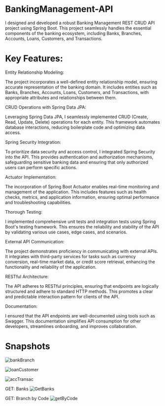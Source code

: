 # BankingManagement-API

 I designed and developed a robust Banking Management REST CRUD API project using Spring Boot. This project seamlessly handles the essential components of the banking ecosystem, including Banks, Branches, Accounts, Loans, Customers, and Transactions.

# Key Features:

Entity Relationship Modeling: 

The project incorporates a well-defined entity relationship model, ensuring accurate representation of the banking domain. It includes entities such as Banks, Branches, Accounts, Loans, Customers, and Transactions, with appropriate attributes and relationships between them.

CRUD Operations with Spring Data JPA: 

Leveraging Spring Data JPA, I seamlessly implemented CRUD (Create, Read, Update, Delete) operations for each entity. This framework automates database interactions, reducing boilerplate code and optimizing data access.

Spring Security Integration: 

To prioritize data security and access control, I integrated Spring Security into the API. This provides authentication and authorization mechanisms, safeguarding sensitive banking data and ensuring that only authorized users can perform specific actions.

Actuator Implementation: 

The incorporation of Spring Boot Actuator enables real-time monitoring and management of the application. This includes features such as health checks, metrics, and application information, ensuring optimal performance and troubleshooting capabilities.

Thorough Testing: 

I implemented comprehensive unit tests and integration tests using Spring Boot's testing framework. This ensures the reliability and stability of the API by validating various use cases, edge cases, and scenarios.

External API Communication: 

The project demonstrates proficiency in communicating with external APIs. It integrates with third-party services for tasks such as currency conversion, real-time market data, or credit score retrieval, enhancing the functionality and reliability of the application.

RESTful Architecture: 

The API adheres to RESTful principles, ensuring that endpoints are logically structured and adhere to standard HTTP methods. This promotes a clear and predictable interaction pattern for clients of the API.

Documentation: 

I ensured that the API endpoints are well-documented using tools such as Swagger. This documentation simplifies API consumption for other developers, streamlines onboarding, and improves collaboration.

# Snapshots

![bankBranch](https://github.com/THEPHD1331/BankingManagement-API/assets/126282296/e2632528-48ce-4f55-ad24-33fa1ac980a7)

![loanCustomer](https://github.com/THEPHD1331/BankingManagement-API/assets/126282296/69f37232-4fa1-4355-b1df-dbd102b57e6d)

![accTransac](https://github.com/THEPHD1331/BankingManagement-API/assets/126282296/a4d68dfe-3563-4abd-b0a1-03b37cf511f9)

GET: Banks
![GetBanks](https://github.com/THEPHD1331/BankingManagement-API/assets/126282296/5f2077f5-6102-4ada-ba93-9b40682566b2)

GET: Branch by Code
![getByCode](https://github.com/THEPHD1331/BankingManagement-API/assets/126282296/370905eb-41a5-49e8-9003-e1fe0e5babd0)


